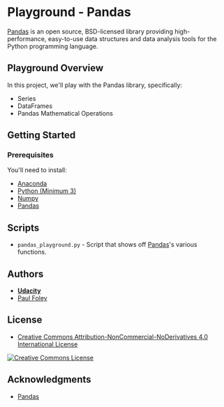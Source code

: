 # Playground - Pandas

[Pandas](http://pandas.pydata.org/) is an open source, BSD-licensed library providing high-performance, easy-to-use data structures and data analysis tools for the Python programming language.


## Playground Overview

In this project, we'll play with the Pandas library, specifically:

* Series
* DataFrames
* Pandas Mathematical Operations


## Getting Started

### Prerequisites

You'll need to install:

* [Anaconda](https://www.continuum.io/downloads)
* [Python (Minimum 3)](https://www.continuum.io/blog/developer-blog/python-3-support-anaconda)
* [Numpy](http://www.numpy.org/)
* [Pandas](http://pandas.pydata.org/)


## Scripts

* `pandas_playground.py` - Script that shows off [Pandas](http://pandas.pydata.org/)'s various functions.


## Authors

* **[Udacity](https://www.udacity.com/)**
* [Paul Foley](https://github.com/paulfoley)


## License

* <a rel="license" href="https://creativecommons.org/licenses/by-nc-nd/4.0/"> Creative Commons Attribution-NonCommercial-NoDerivatives 4.0 International License</a>

<a rel="license" href="https://creativecommons.org/licenses/by-nc-nd/4.0/">
	<img alt="Creative Commons License" style="border-width:0" src="https://i.creativecommons.org/l/by-nc-nd/4.0/88x31.png" />
</a>


## Acknowledgments

* [Pandas](http://pandas.pydata.org/)
